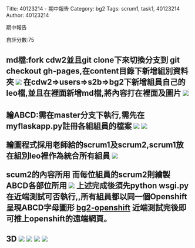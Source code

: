 Title: 40123214 - 期中報告
Category: bg2
Tags: scrum1, task1, 40123214
Author: 40123214


期中報告

<!-- PELICAN_END_SUMMARY -->

自評分數:75

<h2>md檔:fork cdw2並且git clone下來切換分支到 git checkout gh-pages,在content目錄下新增組別資料夾
<img src="./../files/bg2/40123214-1.png">
在cdw2=>users=>s2b=>bg2下新增組員自己的leo檔,並且在裡面新增md檔,將內容打在裡面及圖片
<img src="./../files/bg2/40123214-2.png">

<h2>繪ABCD:需在master分支下執行,需先在myflaskapp.py註冊各組組員的檔案
<img src="./../files/bg2/3.png">
<img src="./../files/bg2/4.png">

繪圖程式採用老師給的scrum1及scrum2,scrum1放在組別leo裡作為統合所有組員
<img src="./../files/bg2/5.png">


scum2的內容所用
而每位組員的scrum2則繪製ABCD各部位所用
<img src="./../files/bg2/7.png">
上述完成後須先python wsgi.py在近端測試可否執行,,所有組員都以同一個Openshift 呈現ABCD字母圖形
<a href="http://cdw2-cadp13ag35.rhcloud.com/g2/scrum1_task40123235">bg2-openshift</a> 
近端測試完後即可推上openshift的遠端網頁。


<h2>3D

<img src="./../files/bg2/3DA.png">
<img src="./../files/bg2/3DB.png">
<img src="./../files/bg2/3DC.png">
<img src="./../files/bg2/3DD.png">
